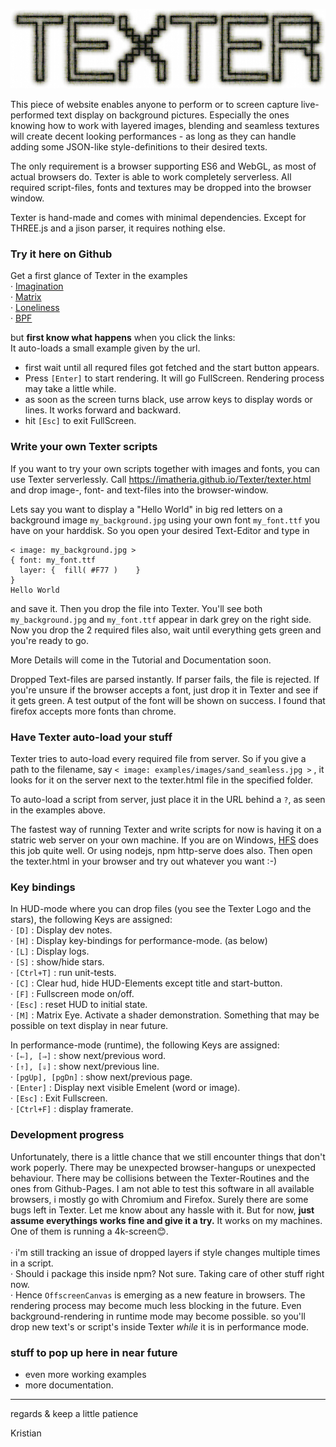 

![TEXTER](https://github.com/imatheria/Texter/blob/main/images/texter_inv.jpg)


This piece of website enables anyone to perform or to screen capture live-performed text display on background pictures. Especially the ones knowing how to work with layered images, blending and seamless textures will create decent looking performances - as long as they can handle adding some JSON-like style-definitions to their desired texts. 

The only requirement is a browser supporting ES6 and WebGL, as most of actual browsers do. Texter is able to work completely serverless. All required script-files, fonts and textures may be dropped into the browser window.

Texter is hand-made and comes with minimal dependencies. Except for THREE.js and a jison parser, it requires nothing else. 


### Try it here on Github

Get a first glance of Texter in the examples<br>
 · [Imagination](https://imatheria.github.io/Texter/texter.html?examples/sheets/imagine.txt)<br>
 · [Matrix](https://imatheria.github.io/Texter/texter.html?examples/sheets/matrix_still.txt)<br>
 · [Loneliness](https://imatheria.github.io/Texter/texter.html?examples/sheets/loneliness.txt)<br>
 · [BPF](https://imatheria.github.io/Texter/texter.html?examples/sheets/bpf.txt)<br>
 
but **first know what happens** when you click the links:<br>
It auto-loads a small example given by the url. 
 - first wait until all requred files got fetched and the start button appears.
 - Press `[Enter]` to start rendering.
It will go FullScreen. Rendering process may take a little while.
 - as soon as the screen turns black, use arrow keys to display words or lines. It works forward and backward.
 - hit `[Esc]` to exit FullScreen.


### Write your own Texter scripts

If you want to try your own scripts together with images and fonts, you can use Texter serverlessly. Call https://imatheria.github.io/Texter/texter.html and drop image-, font- and text-files into the browser-window.

Lets say you want to display a "Hello World" in big red letters on a background image `my_background.jpg` using your own font `my_font.ttf` you have on your harddisk. So you open your desired Text-Editor and type in 
```
< image: my_background.jpg >
{ font: my_font.ttf
  layer: {  fill( #F77 )    }
}
Hello World
```

and save it. Then you drop the file into Texter. You'll see both `my_background.jpg` and `my_font.ttf` appear in dark grey on the right side. Now you drop the 2 required files also, wait until everything gets green and you're ready to go.

More Details will come in the Tutorial and Documentation soon.  

Dropped Text-files are parsed instantly. If parser fails, the file is rejected. If you're unsure if the browser accepts a font, just drop it in Texter and see if it gets green. A test output of the font will be shown on success. I found that firefox accepts more fonts than chrome.


### Have Texter auto-load your stuff

Texter tries to auto-load every required file from server. So if you give a path to the filename, say `< image: examples/images/sand_seamless.jpg >` , it looks for it on the server next to the texter.html file in the specified folder. 

To auto-load a script from server, just place it in the URL behind a `?`, as seen in the examples above.

The fastest way of running Texter and write scripts for now is having it on a statric web server on your own machine. If you are on Windows, [HFS](http://www.rejetto.com/hfs/) does this job quite well. Or using nodejs, npm http-serve does also. Then open the texter.html in your browser and try out 
whatever you want :-)

### Key bindings

In HUD-mode where you can drop files (you see the Texter Logo and the stars), the following Keys are assigned:
<br>· `[D]` : Display dev notes.
<br>· `[H]` : Display key-bindings for performance-mode. (as below)
<br>· `[L]` : Display logs.
<br>· `[S]` : show/hide stars.
<br>· `[Ctrl+T]` : run unit-tests.
<br>· `[C]` : Clear hud, hide HUD-Elements except title and start-button.
<br>· `[F]` : Fullscreen mode on/off.
<br>· `[Esc]` : reset HUD to initial state.
<br>· `[M]` : Matrix Eye. Activate a shader demonstration. Something that may be possible on text display in near future.

In performance-mode (runtime), the following Keys are assigned:
<br>· `[⇐], [⇒]` : show next/previous word.
<br>· `[⇑], [⇓]` : show next/previous line.
<br>· `[pgUp], [pgDn]` : show next/previous page.
<br>· `[Enter]` : Display next visible Emelent (word or image).
<br>· `[Esc]` : Exit Fullscreen.
<br>· `[Ctrl+F]` : display framerate.


### Development progress

Unfortunately, there is a little chance that we still encounter things that don't work poperly. There may be unexpected browser-hangups or unexpected behaviour. There may be collisions between the Texter-Routines and the ones from Github-Pages. I am not able to test this software in all available browsers, i mostly go with Chromium and Firefox. Surely there are some bugs left in Texter. Let me know about any hassle with it. But for now, **just assume everythings works fine and give it a try.** It works on my machines. One of them is running a 4k-screen:blush:.<br>
<br>
· i'm still tracking an issue of dropped layers if style changes multiple times in a script.<br>
· Should i package this inside npm? Not sure. Taking care of other stuff right now.<br>
· Hence `OffscreenCanvas` is emerging as a new feature in browsers. The rendering process may become much less blocking in the future. Even background-rendering in runtime mode may become possible. so you'll drop new text's or script's inside Texter _while_ it is in performance mode.<br>

### stuff to pop up here in near future

* even more working examples
* more documentation.


---

regards & keep a little patience

Kristian
